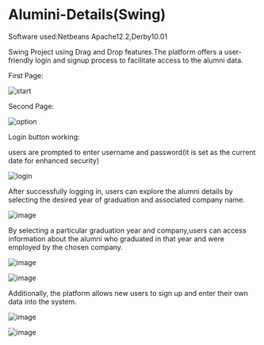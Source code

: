 # Alumini-Details(Swing)

Software used:Netbeans Apache12.2,Derby10.01

Swing Project using Drag and Drop features.The platform offers a user-friendly login and signup process to facilitate access to the alumni data.

First Page:

![start](https://github.com/Muskan-Thakur/Alumini-Details/assets/106293646/75cf5692-a981-4e83-856a-2dcc8d59f439)

Second Page:

![option](https://github.com/Muskan-Thakur/Alumini-Details/assets/106293646/aadc17b6-e06d-4a7c-a539-a46f1127f710)

Login button working:

users are prompted to enter username and password(it is set as the current date for enhanced security)

![login](https://github.com/Muskan-Thakur/Alumini-Details/assets/106293646/0d860290-4935-48e9-b533-8139e3518d22)

After successfully logging in, users can explore the alumni details by selecting the desired year of graduation and associated company name.

![image](https://github.com/Muskan-Thakur/Alumini-Details/assets/106293646/49777028-2260-44d0-be57-aa8f96937275)

By selecting a particular graduation year and company,users can access information about the alumni who graduated in that year and were employed by the chosen company. 

![image](https://github.com/Muskan-Thakur/Alumini-Details/assets/106293646/5ecbb80b-ee8c-4a30-8529-950eb28f4c9d)

![image](https://github.com/Muskan-Thakur/Alumini-Details/assets/106293646/4d36d3b9-58af-4294-b01c-e0f3cad8cd89)

Additionally, the platform allows new users to sign up and enter their own data into the system. 

![image](https://github.com/Muskan-Thakur/Alumini-Details/assets/106293646/cd4fda78-be76-411d-8583-b1e385350a88)

![image](https://github.com/Muskan-Thakur/Alumini-Details/assets/106293646/74b6532c-5786-4678-9aa5-9f799167450d)



